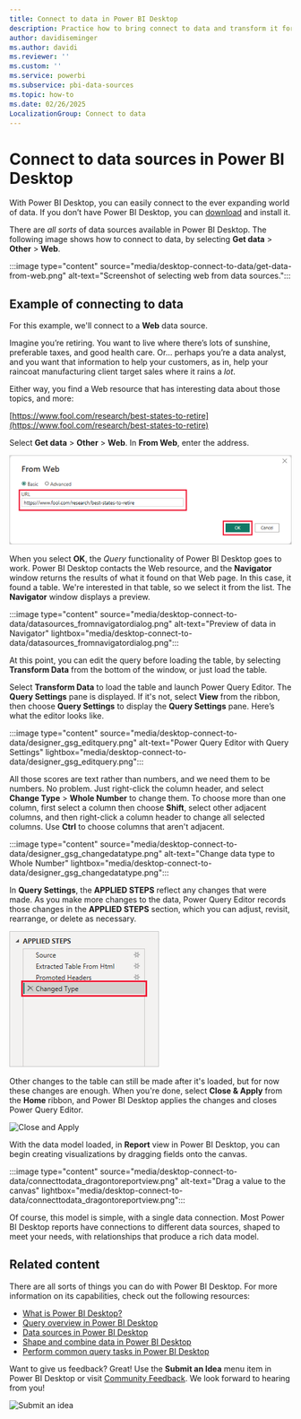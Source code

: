 ```yaml
---
title: Connect to data in Power BI Desktop
description: Practice how to bring connect to data and transform it for use in Power BI Desktop by using sample data from the internet.
author: davidiseminger
ms.author: davidi
ms.reviewer: ''
ms.custom: ''
ms.service: powerbi
ms.subservice: pbi-data-sources
ms.topic: how-to
ms.date: 02/26/2025
LocalizationGroup: Connect to data
---
```

# Connect to data sources in Power BI Desktop

With Power BI Desktop, you can easily connect to the ever expanding world of data. If you don’t have Power BI Desktop, you can [download](https://go.microsoft.com/fwlink/?LinkID=521662) and install it.

There are *all sorts* of data sources available in Power BI Desktop. The following image shows how to connect to data, by selecting **Get data** > **Other** > **Web**.

:::image type="content" source="media/desktop-connect-to-data/get-data-from-web.png" alt-text="Screenshot of selecting web from data sources.":::

## Example of connecting to data

For this example, we'll connect to a **Web** data source.

Imagine you’re retiring. You want to live where there’s lots of sunshine, preferable taxes, and good health care. Or… perhaps you’re a data analyst, and you want that information to help your customers, as in, help your raincoat manufacturing client target sales where it rains a *lot*.

Either way, you find a Web resource that has interesting data about those topics, and more:

[https://www.fool.com/research/best-states-to-retire](https://www.fool.com/research/best-states-to-retire)

Select **Get data** > **Other** > **Web**. In **From Web**, enter the address.

![Enter a Web source address](media/desktop-connect-to-data/connecttodata_3.png)

When you select **OK**, the *Query* functionality of Power BI Desktop goes to work. Power BI Desktop contacts the Web resource, and the **Navigator** window returns the results of what it found on that Web page. In this case, it found a table. We're interested in that table, so we select it from the list. The **Navigator** window displays a preview.

:::image type="content" source="media/desktop-connect-to-data/datasources_fromnavigatordialog.png" alt-text="Preview of data in Navigator" lightbox="media/desktop-connect-to-data/datasources_fromnavigatordialog.png":::

At this point, you can edit the query before loading the table, by selecting **Transform Data** from the bottom of the window, or just load the table.

Select **Transform Data** to load the table and launch Power Query Editor. The **Query Settings** pane is displayed. If it's not, select **View** from the ribbon, then choose **Query Settings** to display the **Query Settings** pane. Here’s what the editor looks like.

:::image type="content" source="media/desktop-connect-to-data/designer_gsg_editquery.png" alt-text="Power Query Editor with Query Settings" lightbox="media/desktop-connect-to-data/designer_gsg_editquery.png":::

All those scores are text rather than numbers, and we need them to be numbers. No problem. Just right-click the column header, and select **Change Type** > **Whole Number** to change them. To choose more than one column, first select a column then choose **Shift**, select other adjacent columns, and then right-click a column header to change all selected columns. Use **Ctrl** to choose columns that aren't adjacent.

:::image type="content" source="media/desktop-connect-to-data/designer_gsg_changedatatype.png" alt-text="Change data type to Whole Number" lightbox="media/desktop-connect-to-data/designer_gsg_changedatatype.png":::

In **Query Settings**, the **APPLIED STEPS** reflect any changes that were made. As you make more changes to the data, Power Query Editor records those changes in the **APPLIED STEPS** section, which you can adjust, revisit, rearrange, or delete as necessary.

![Applied steps](media/desktop-connect-to-data/designer_gsg_appliedsteps_changedtype.png)

Other changes to the table can still be made after it's loaded, but for now these changes are enough. When you're done, select **Close & Apply** from the **Home** ribbon, and Power BI Desktop applies the changes and closes Power Query Editor.

![Close and Apply](media/desktop-connect-to-data/connecttodata_closenload.png)

With the data model loaded, in **Report** view in Power BI Desktop, you can begin creating visualizations by dragging fields onto the canvas.

:::image type="content" source="media/desktop-connect-to-data/connecttodata_dragontoreportview.png" alt-text="Drag a value to the canvas" lightbox="media/desktop-connect-to-data/connecttodata_dragontoreportview.png":::

Of course, this model is simple, with a single data connection. Most Power BI Desktop reports have connections to different data sources, shaped to meet your needs, with relationships that produce a rich data model.

## Related content

There are all sorts of things you can do with Power BI Desktop. For more information on its capabilities, check out the following resources:

* [What is Power BI Desktop?](../fundamentals/desktop-what-is-desktop.md)
* [Query overview in Power BI Desktop](../transform-model/desktop-query-overview.md)
* [Data sources in Power BI Desktop](desktop-data-sources.md)
* [Shape and combine data in Power BI Desktop](desktop-shape-and-combine-data.md)
* [Perform common query tasks in Power BI Desktop](../transform-model/desktop-common-query-tasks.md)

Want to give us feedback? Great! Use the **Submit an Idea** menu item in Power BI Desktop or visit [Community Feedback](https://community.powerbi.com/t5/Community-Feedback/bd-p/community-feedback). We look forward to hearing from you!

![Submit an idea](media/desktop-connect-to-data/sendfeedback.png)
